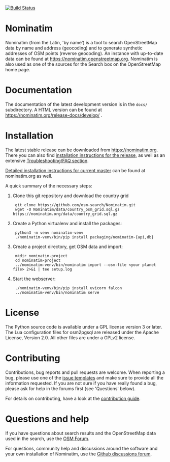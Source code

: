 [![Build Status](https://github.com/osm-search/Nominatim/workflows/CI%20Tests/badge.svg)](https://github.com/osm-search/Nominatim/actions?query=workflow%3A%22CI+Tests%22)

Nominatim
=========

Nominatim (from the Latin, 'by name') is a tool to search OpenStreetMap data
by name and address (geocoding) and to generate synthetic addresses of
OSM points (reverse geocoding). An instance with up-to-date data can be found
at https://nominatim.openstreetmap.org. Nominatim is also used as one of the
sources for the Search box on the OpenStreetMap home page.

Documentation
=============

The documentation of the latest development version is in the
`docs/` subdirectory. A HTML version can be found at
https://nominatim.org/release-docs/develop/ .

Installation
============

The latest stable release can be downloaded from https://nominatim.org.
There you can also find [installation instructions for the release](https://nominatim.org/release-docs/latest/admin/Installation), as well as an extensive [Troubleshooting/FAQ section](https://nominatim.org/release-docs/latest/admin/Faq/).

[Detailed installation instructions for current master](https://nominatim.org/release-docs/develop/admin/Installation)
can be found at nominatim.org as well.

A quick summary of the necessary steps:


1. Clone this git repository and download the country grid

        git clone https://github.com/osm-search/Nominatim.git
        wget -O Nominatim/data/country_osm_grid.sql.gz https://nominatim.org/data/country_grid.sql.gz

2. Create a Python virtualenv and install the packages:

        python3 -m venv nominatim-venv
        ./nominatim-venv/bin/pip install packaging/nominatim-{api,db}

3. Create a project directory, get OSM data and import:

        mkdir nominatim-project
        cd nominatim-project
        ../nominatim-venv/bin/nominatim import --osm-file <your planet file> 2>&1 | tee setup.log


4. Start the webserver:

        ./nominatim-venv/bin/pip install uvicorn falcon
        ../nominatim-venv/bin/nominatim serve


License
=======

The Python source code is available under a GPL license version 3 or later.
The Lua configuration files for osm2pgsql are released under the
Apache License, Version 2.0. All other files are under a GPLv2 license.


Contributing
============

Contributions, bug reports and pull requests are welcome. When reporting a
bug, please use one of the
[issue templates](https://github.com/osm-search/Nominatim/issues/new/choose)
and make sure to provide all the information requested. If you are not
sure if you have really found a bug, please ask for help in the forums
first (see 'Questions' below).

For details on contributing, have a look at the
[contribution guide](CONTRIBUTING.md).


Questions and help
==================

If you have questions about search results and the OpenStreetMap data
used in the search, use the [OSM Forum](https://community.openstreetmap.org/).

For questions, community help and discussions around the software and
your own installation of Nominatim, use the
[Github discussions forum](https://github.com/osm-search/Nominatim/discussions).
